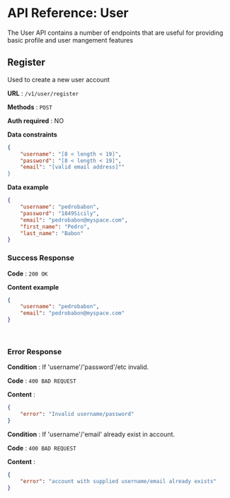 
# API Reference: User

The User API contains a number of endpoints that are useful for providing basic profile and user mangement features

## Register

Used to create a new user account

**URL** : `/v1/user/register`

**Methods** : `POST`

**Auth required** : NO

**Data constraints**

```json
{
    "username": "[8 < length < 19]",
    "password": "[8 < length < 19]",
    "email": "[valid email address]""
} 
```

**Data example**

```json
{
    "username": "pedrobabon",
    "password": "1849Sicily",
    "email": "pedrobabon@myspace.com",
    "first_name": "Pedro",
    "last_name": "Babon"
}
```

### Success Response

**Code** : `200 OK`

**Content example**

```json
{
    "username": "pedrobabon",
    "email": "pedrobabon@myspace.com"
}
```
<br />

### Error Response

**Condition** : If 'username'/'password'/etc invalid.

**Code** : `400 BAD REQUEST`

**Content** :

```json
{
    "error": "Invalid username/password"
}
```

**Condition** : If 'username'/'email' already exist in account.

**Code** : `400 BAD REQUEST`

**Content** :

```json
{
    "error": "account with supplied username/email already exists"
}
```
